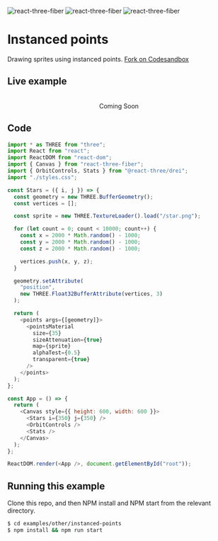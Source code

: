 ![react-three-fiber](https://img.shields.io/badge/dynamic/json?url=https://raw.githubusercontent.com/onion2k/r3f-by-example/develop/examples/other/instanced-points/package.json&label=react-three-fiber&query=$.dependencies['react-three-fiber']&color=green) ![react-three-fiber](https://img.shields.io/badge/dynamic/json?url=https://raw.githubusercontent.com/onion2k/r3f-by-example/develop/examples/other/instanced-points/package.json&label=three&query=$.dependencies['three']&color=green) ![react-three-fiber](https://img.shields.io/badge/dynamic/json?url=https://raw.githubusercontent.com/onion2k/r3f-by-example/develop/examples/other/instanced-points/package.json&label=@react-three/drei&query=$.dependencies['@react-three/drei']&color=green)

# Instanced points

Drawing sprites using instanced points. [Fork on Codesandbox](https://githubbox.com/onion2k/r3f-by-example/tree/develop/examples/other/instanced-points)

## Live example
<div align="center">
  <br>
Coming Soon
  <br>
</div>

## Code
```js
import * as THREE from "three";
import React from "react";
import ReactDOM from "react-dom";
import { Canvas } from "react-three-fiber";
import { OrbitControls, Stats } from "@react-three/drei";
import "./styles.css";

const Stars = ({ i, j }) => {
  const geometry = new THREE.BufferGeometry();
  const vertices = [];

  const sprite = new THREE.TextureLoader().load("/star.png");

  for (let count = 0; count < 10000; count++) {
    const x = 2000 * Math.random() - 1000;
    const y = 2000 * Math.random() - 1000;
    const z = 2000 * Math.random() - 1000;

    vertices.push(x, y, z);
  }

  geometry.setAttribute(
    "position",
    new THREE.Float32BufferAttribute(vertices, 3)
  );

  return (
    <points args={[geometry]}>
      <pointsMaterial
        size={35}
        sizeAttenuation={true}
        map={sprite}
        alphaTest={0.5}
        transparent={true}
      />
    </points>
  );
};

const App = () => {
  return (
    <Canvas style={{ height: 600, width: 600 }}>
      <Stars i={350} j={350} />
      <OrbitControls />
      <Stats />
    </Canvas>
  );
};

ReactDOM.render(<App />, document.getElementById("root"));

```

## Running this example

Clone this repo, and then NPM install and NPM start from the relevant directory.

```bash
$ cd examples/other/instanced-points
$ npm install && npm run start
```